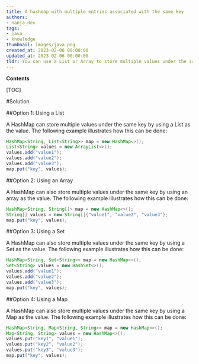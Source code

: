 ```yaml
---
title: A hashmap with multiple entries associated with the same key
authors:
- nanja_dev
tags:
- java
- knowledge
thumbnail: images/java.png
created_at: 2023-02-06 00:00:00
updated_at: 2023-02-06 00:00:00
tldr: You can use a List or Array to store multiple values under the same key in a HashMap.
---
```


**Contents**

[TOC]

#Solution

##Option 1: Using a List

A HashMap can store multiple values under the same key by using a List as the value. The following example illustrates how this can be done:

```java
HashMap<String, List<String>> map = new HashMap<>();
List<String> values = new ArrayList<>();
values.add("value1");
values.add("value2");
values.add("value3");
map.put("key", values);
```

##Option 2: Using an Array

A HashMap can also store multiple values under the same key by using an array as the value. The following example illustrates how this can be done:

```java
HashMap<String, String[]> map = new HashMap<>();
String[] values = new String[]{"value1", "value2", "value3"};
map.put("key", values);
```

##Option 3: Using a Set

A HashMap can also store multiple values under the same key by using a Set as the value. The following example illustrates how this can be done:

```java
HashMap<String, Set<String>> map = new HashMap<>();
Set<String> values = new HashSet<>();
values.add("value1");
values.add("value2");
values.add("value3");
map.put("key", values);
```

##Option 4: Using a Map

A HashMap can also store multiple values under the same key by using a Map as the value. The following example illustrates how this can be done:

```java
HashMap<String, Map<String, String>> map = new HashMap<>();
Map<String, String> values = new HashMap<>();
values.put("key1", "value1");
values.put("key2", "value2");
values.put("key3", "value3");
map.put("key", values);
```
